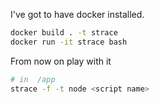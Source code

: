 I've got to have docker installed.

```bash
docker build . -t strace
docker run -it strace bash
```

From now on play with it

```bash
# in  /app
strace -f -t node <script name>

```